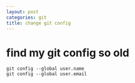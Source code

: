 ```yaml
---
layout: post
categories: git
title: change git config
---
```


# find my git config so old

```shell
git config --global user.name
git config --global user.email
```

